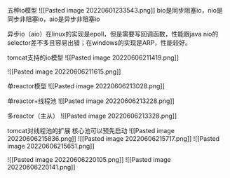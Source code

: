五种io模型
![[Pasted image 20220601233543.png]]
bio是同步阻塞io，nio是同步非阻塞io，aio是异步非阻塞io

异步io（aio）在linux的实现是epoll，但是需要写回调函数，性能跟java nio的selector差不多且容易出错；在windows的实现是ARP，性能较好。
 
tomcat支持的io模型
![[Pasted image 20220606211419.png]]

![[Pasted image 20220606211615.png]]

单reactor模型
![[Pasted image 20220606213028.png]]

单reactor+线程池
![[Pasted image 20220606213228.png]]

多reactor（主从）
![[Pasted image 20220606213328.png]]

tomcat对线程池的扩展
核心池可以预先启动
![[Pasted image 20220606215836.png]]
![[Pasted image 20220606215717.png]]
![[Pasted image 20220606215651.png]]

![[Pasted image 20220606220105.png]]
![[Pasted image 20220606220141.png]]